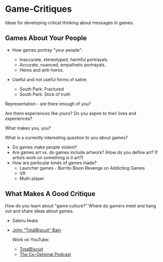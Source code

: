 # Game-Critiques

Ideas for developing critical thinking about messages in games.

## Games About Your People

* How games portray "your people":
  - Inaccurate, stereotyped, harmful portrayals.
  - Accurate, nuanced, empathetic portrayals.
  - Heros and anti-heros.
  
* Useful and not useful forms of satire.
  - South Park: Fractured
  - South Park: Stick of truth
  
Representation - are there enough of you?

Are there experiences like yours? Do you aspire to their lives and experiences?

What makes you, you?

What is a currently interesting question to you about games?
* Do games make people violent?
* Are games art vs. do games include artwork? (How do you define art? If artists work on something is it art?)
* How are particular kinds of games made?
  - Launcher games - Burrito Bison Revenge on Addicting Games
  - VR
  - Multi-player

## What Makes A Good Critique

How do you learn about "game culture?" Where do gamers meet and hang out and share ideas about games.

* Satoru Iwata

* [John "TotalBiscuit" Bain](https://en.wikipedia.org/wiki/TotalBiscuit)

  Work on YouTube:
  
  - [TotalBiscuit](https://www.youtube.com/channel/UCy1Ms_5qBTawC-k7PVjHXKQ)
  - [The Co-Optional Podcast]()
